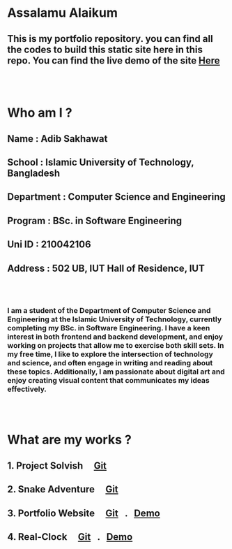 # Assalamu Alaikum
## This is my portfolio repository. you can find all the codes to build this static site here in this repo. You can find the live demo of the site [Here](https://portfolio.sakhawatadib.com)

<br>
<br>

# Who am I ?

## **Name** : Adib Sakhawat
## **School** : Islamic University of Technology, Bangladesh
## **Department** : Computer Science and Engineering
## **Program** : BSc. in Software Engineering
## **Uni ID** : 210042106
## **Address** : 502 UB, IUT Hall of Residence, IUT

<br>
<br>


### I am a student of the Department of Computer Science and Engineering at the Islamic University of Technology, currently completing my BSc. in Software Engineering. I have a keen interest in both frontend and backend development, and enjoy working on projects that allow me to exercise both skill sets. In my free time, I like to explore the intersection of technology and science, and often engage in writing and reading about these topics. Additionally, I am passionate about digital art and enjoy creating visual content that communicates my ideas effectively.

<br>
<br>

# What are my works ?
## 1.  Project Solvish &nbsp; &nbsp; [Git](https://github.com/sakhadib/project_solvish)
## 2. Snake Adventure &nbsp; &nbsp; [Git](https://github.com/sakhadib/mini_projects/blob/main/python/snake.py)
## 3. Portfolio Website &nbsp; &nbsp; [Git](https://github.com/sakhadib/portfolio) &nbsp; . &nbsp; [Demo](https://portfolio.sakhawatadib.com)
## 4. Real-Clock &nbsp; &nbsp; [Git](https://github.com/sakhadib/portfolio) &nbsp; . &nbsp; [Demo]()
